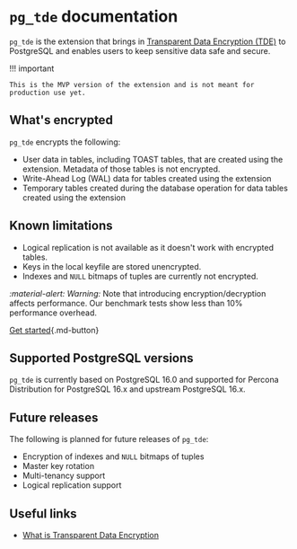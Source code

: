 # `pg_tde` documentation

`pg_tde` is the extension that brings in [Transparent Data Encryption (TDE)](tde.md) to PostgreSQL and enables users to keep sensitive data safe and secure. 

!!! important 

    This is the MVP version of the extension and is not meant for production use yet.

## What's encrypted

`pg_tde` encrypts the following:

* User data in tables, including TOAST tables, that are created using the extension. Metadata of those tables is not encrypted. 
* Write-Ahead Log (WAL) data for tables created using the extension 
* Temporary tables created during the database operation for data tables created using the extension

## Known limitations

* Logical replication is not available as it doesn't work with encrypted tables.
* Keys in the local keyfile are stored unencrypted.
* Indexes and `NULL` bitmaps of tuples are currently not encrypted. 

<i warning>:material-alert: Warning:</i> Note that introducing encryption/decryption affects performance. Our benchmark tests show less than 10% performance overhead.

[Get started](install.md){.md-button}

## Supported PostgreSQL versions

`pg_tde` is currently based on PostgreSQL 16.0 and supported for Percona Distribution for PostgreSQL 16.x and upstream PostgreSQL 16.x. 

## Future releases

The following is planned for future releases of `pg_tde`:

* Encryption of indexes and `NULL` bitmaps of tuples
* Master key rotation
* Multi-tenancy support
* Logical replication support



## Useful links

* [What is Transparent Data Encryption](tde.md)


